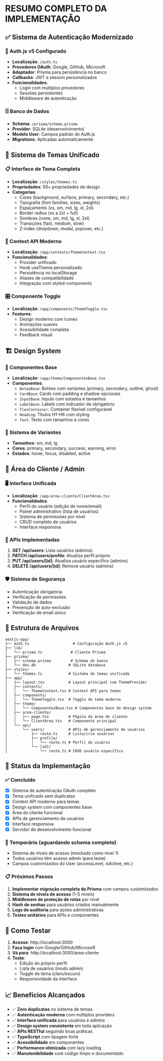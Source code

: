 # RESUMO COMPLETO DA IMPLEMENTAÇÃO

## ✅ Sistema de Autenticação Modernizado

### 🔐 Auth.js v5 Configurado
- **Localização**: `/auth.ts`
- **Provedores OAuth**: Google, GitHub, Microsoft
- **Adaptador**: Prisma para persistência no banco
- **Callbacks**: JWT e session personalizados
- **Funcionalidades**:
  - Login com múltiplos provedores
  - Sessões persistentes
  - Middleware de autenticação

### 🗄️ Banco de Dados
- **Schema**: `/prisma/schema.prisma`
- **Provider**: SQLite (desenvolvimento)
- **Modelo User**: Campos padrão do Auth.js
- **Migrations**: Aplicadas automaticamente

## 🎨 Sistema de Temas Unificado

### 📋 Interface de Tema Completa
- **Localização**: `/styles/themes.ts`
- **Propriedades**: 50+ propriedades de design
- **Categorias**:
  - Cores (background, surface, primary, secondary, etc.)
  - Tipografia (font families, sizes, weights)
  - Espaçamento (xs, sm, md, lg, xl, 2xl)
  - Border radius (xs a 2xl + full)
  - Sombras (none, sm, md, lg, xl, 2xl)
  - Transições (fast, medium, slow)
  - Z-index (dropdown, modal, popover, etc.)

### 🔄 Context API Moderno
- **Localização**: `/app/contexts/ThemeContext.tsx`
- **Funcionalidades**:
  - Provider unificado
  - Hook useTheme personalizado
  - Persistência no localStorage
  - Aliases de compatibilidade
  - Integração com styled-components

### 🎛️ Componente Toggle
- **Localização**: `/app/components/ThemeToggle.tsx`
- **Features**:
  - Design moderno com ícones
  - Animações suaves
  - Acessibilidade completa
  - Feedback visual

## 🏗️ Design System

### 🧱 Componentes Base
- **Localização**: `/app/theme/ComponentesBase.tsx`
- **Componentes**:
  - `BotaoBase`: Botões com variantes (primary, secondary, outline, ghost)
  - `CardBase`: Cards com padding e shadow opcionais
  - `InputBase`: Inputs com estados e tamanhos
  - `LabelBase`: Labels com indicador de obrigatório
  - `FlexContainer`: Container flexível configurável
  - `Heading`: Títulos H1-H6 com styling
  - `Text`: Texto com tamanhos e cores

### 🎯 Sistema de Variantes
- **Tamanhos**: sm, md, lg
- **Cores**: primary, secondary, success, warning, error
- **Estados**: hover, focus, disabled, active

## 👥 Área do Cliente / Admin

### 🖥️ Interface Unificada
- **Localização**: `/app/area-cliente/ClientArea.tsx`
- **Funcionalidades**:
  - Perfil do usuário (edição de nome/email)
  - Painel administrativo (lista de usuários)
  - Sistema de permissões por nível
  - CRUD completo de usuários
  - Interface responsiva

### 🔗 APIs Implementadas
1. **GET /api/users**: Lista usuários (admins)
2. **PATCH /api/users/profile**: Atualiza perfil próprio
3. **PUT /api/users/[id]**: Atualiza usuário específico (admins)
4. **DELETE /api/users/[id]**: Remove usuário (admins)

### 🛡️ Sistema de Segurança
- Autenticação obrigatória
- Verificação de permissões
- Validação de dados
- Prevenção de auto-exclusão
- Verificação de email único

## 📁 Estrutura de Arquivos

```
nextjs-app/
├── auth.ts                    # Configuração Auth.js v5
├── lib/
│   └── prisma.ts             # Cliente Prisma
├── prisma/
│   ├── schema.prisma         # Schema do banco
│   └── dev.db               # SQLite database
├── styles/
│   └── themes.ts            # Sistema de temas unificado
├── app/
│   ├── layout.tsx           # Layout principal com ThemeProvider
│   ├── contexts/
│   │   └── ThemeContext.tsx # Context API para temas
│   ├── components/
│   │   └── ThemeToggle.tsx  # Toggle de tema moderno
│   ├── theme/
│   │   └── ComponentesBase.tsx # Componentes base do design system
│   ├── area-cliente/
│   │   ├── page.tsx         # Página da área do cliente
│   │   └── ClientArea.tsx   # Componente principal
│   └── api/
│       └── users/           # APIs de gerenciamento de usuários
│           ├── route.ts     # Lista/cria usuários
│           ├── profile/
│           │   └── route.ts # Perfil do usuário
│           └── [id]/
│               └── route.ts # CRUD usuário específico
```

## 🚀 Status da Implementação

### ✅ Concluído
- [x] Sistema de autenticação OAuth completo
- [x] Tema unificado sem duplicatas
- [x] Context API moderno para temas
- [x] Design system com componentes base
- [x] Área do cliente funcional
- [x] APIs de gerenciamento de usuários
- [x] Interface responsiva
- [x] Servidor de desenvolvimento funcional

### 🔄 Temporário (aguardando schema completo)
- Sistema de níveis de acesso (mockado como nível 1)
- Todos usuários têm acesso admin (para teste)
- Campos customizados do User (accessLevel, isActive, etc.)

### 📋 Próximos Passos
1. **Implementar migração completa do Prisma** com campos customizados
2. **Sistema de níveis de acesso** (1-5 níveis)
3. **Middleware de proteção de rotas** por nível
4. **Hash de senhas** para usuários criados manualmente
5. **Logs de auditoria** para ações administrativas
6. **Testes unitários** para APIs e componentes

## 🧪 Como Testar

1. **Acesse**: http://localhost:3000
2. **Faça login** com Google/GitHub/Microsoft
3. **Vá para**: http://localhost:3000/area-cliente
4. **Teste**:
   - Edição do próprio perfil
   - Lista de usuários (modo admin)
   - Toggle de tema (claro/escuro)
   - Responsividade da interface

## 📈 Benefícios Alcançados

- ✅ **Zero duplicatas** no sistema de temas
- ✅ **Autenticação moderna** com múltiplos providers
- ✅ **Interface unificada** para usuários e admins
- ✅ **Design system consistente** em toda aplicação
- ✅ **APIs RESTful** seguindo boas práticas
- ✅ **TypeScript** com tipagem forte
- ✅ **Acessibilidade** em componentes
- ✅ **Performance otimizada** com lazy loading
- ✅ **Manutenibilidade** com código limpo e documentado

